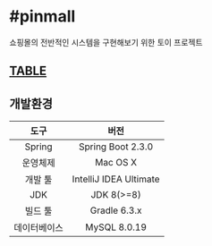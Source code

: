 # #pinmall
쇼핑몰의 전반적인 시스템을 구현해보기 위한 토이 프로젝트

## [TABLE](https://www.notion.so/yks095/TABLE-cb15f18742df4ee5a6ac0a45edce3cdc)

## 개발환경
|도구|버전|
|:---:|:---:|
|Spring|Spring Boot 2.3.0|
|운영체제|Mac OS X|
|개발 툴|IntelliJ IDEA Ultimate|
|JDK|JDK 8(>=8)|
|빌드 툴|Gradle 6.3.x|
|데이터베이스|MySQL 8.0.19|